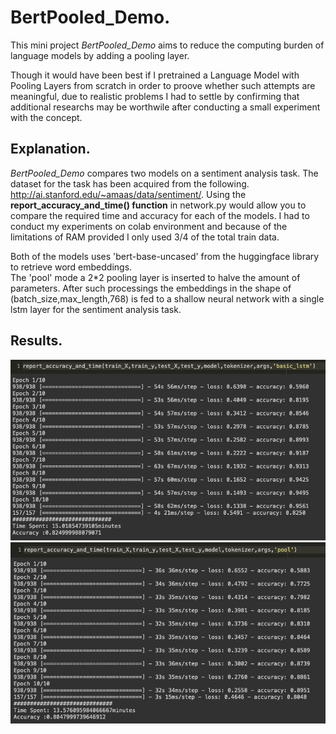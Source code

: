 # BertPooled_Demo. 
This mini project *BertPooled_Demo* aims to reduce the computing burden of language models by adding a pooling layer.    
  
Though it would have been best if I pretrained a Language Model with Pooling Layers from scratch in order to proove whether such attempts are meaningful, due to realistic problems I had to settle by confirming that additional researchs may be worthwile after conducting a small experiment with the concept.  
  
## Explanation.
*BertPooled_Demo* compares two models on a sentiment analysis task. The dataset for the task has been acquired from the following. http://ai.stanford.edu/~amaas/data/sentiment/. Using the **report_accuracy_and_time() function** in network.py would allow you to compare the required time and accuracy for each of the models. I had to conduct my experiments on colab environment and because of the limitations of RAM provided I only used 3/4 of the total train data.  

Both of the models uses 'bert-base-uncased' from the huggingface library to retrieve word embeddings.  
The 'pool' mode a 2\*2 pooling layer is inserted to halve the amount of parameters. After such processings the embeddings in the shape of (batch_size,max_length,768) is fed to a shallow neural network with a single lstm layer for the sentiment analysis task.  

## Results.
![lstm_basic_result >](https://github.com/ampehta/BertPooled/blob/main/images/lstm_basic_result.png)
![pool_result <](https://github.com/ampehta/BertPooled/blob/main/images/pool_result.png)
